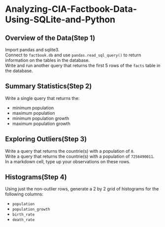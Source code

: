 Analyzing-CIA-Factbook-Data-Using-SQLite-and-Python
=======================================================

Overview of the Data(Step 1)
-------------------------------------------------------
Import pandas and sqlite3.<br>
Connect to `factbook.db` and use `pandas.read_sql_query()` to return information on the tables in the database.<br>
Write and run another query that returns the first 5 rows of the `facts` table in the database.<br>

Summary Statistics(Step 2)
-------------------------------------------------------
Write a single query that returns the:
* minimum population
* maximum population
* minimum population growth
* maximum population growth

Exploring Outliers(Step 3)
-------------------------------------------------------
Write a query that returns the countrie(s) with a population of `0`.<br>
Write a query that returns the countrie(s) with a population of `7256490011`.<br>
In a markdown cell, type up your observations on these rows.<br>

Histograms(Step 4)
-------------------------------------------------------
Using just the non-outlier rows, generate a 2 by 2 grid of histograms for the following columns:
* `population`
* `population_growth`
* `birth_rate`
* `death_rate`
